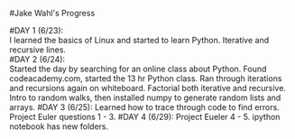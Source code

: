 #Jake Wahl's Progress


#DAY 1 (6/23):  
I learned the basics of Linux and started to learn Python.  Iterative and recursive lines.  
#DAY 2 (6/24):  
Started the day by searching for an online class about Python.  Found codeacademy.com, started the 13 hr Python class.  Ran through iterations and recursions again on whiteboard.  Factorial both iterative and recursive.  Intro to random walks, then installed numpy to generate random lists and arrays.
#DAY 3 (6/25): 
Learned how to trace through code to find errors. Project Euler questions 1 - 3.
#DAY 4 (6/29): 
Project Eueler 4 - 5.  ipython notebook has new folders.
